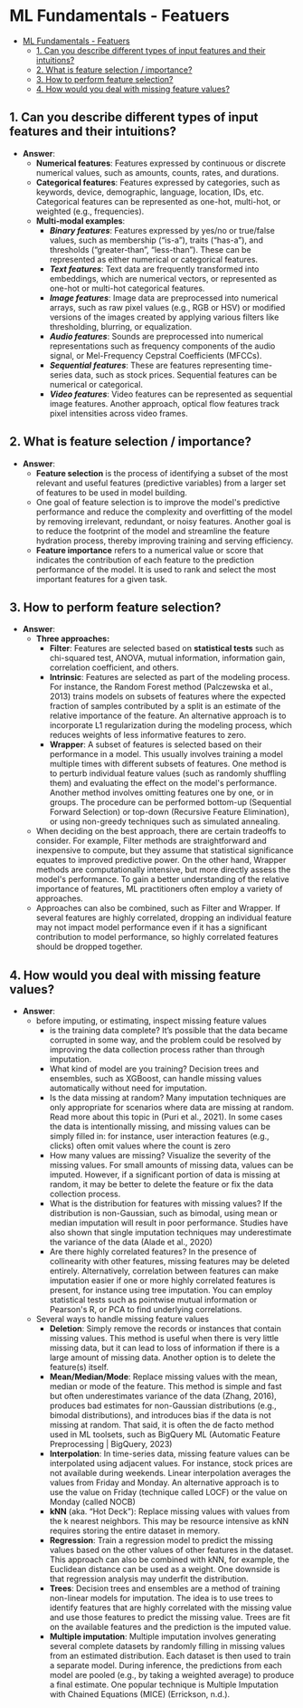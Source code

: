 # ML Fundamentals - Featuers

- [ML Fundamentals - Featuers](#ml-fundamentals---featuers)
  - [1. Can you describe different types of input features and their intuitions?](#1-can-you-describe-different-types-of-input-features-and-their-intuitions)
  - [2. What is feature selection / importance?](#2-what-is-feature-selection--importance)
  - [3. How to perform feature selection?](#3-how-to-perform-feature-selection)
  - [4. How would you deal with missing feature values?](#4-how-would-you-deal-with-missing-feature-values)

## 1. Can you describe different types of input features and their intuitions?

- **Answer**:
  - **Numerical features**: Features expressed by continuous or discrete numerical values, such as amounts, counts, rates, and durations.
  - **Categorical features**: Features expressed by categories, such as keywords, device, demographic, language, location, IDs, etc. Categorical features can be represented as one-hot, multi-hot, or weighted (e.g., frequencies).
  - **Multi-modal examples**:
    - _**Binary features**_: Features expressed by yes/no or true/false values, such as membership (“is-a”), traits (“has-a”), and thresholds (“greater-than”, “less-than”). These can be represented as either numerical or categorical features.
    - _**Text features**_: Text data are frequently transformed into embeddings, which are numerical vectors, or represented as one-hot or multi-hot categorical features.
    - _**Image features**_: Image data are preprocessed into numerical arrays, such as raw pixel values (e.g., RGB or HSV) or modified versions of the images created by applying various filters like thresholding, blurring, or equalization.
    - _**Audio features**_: Sounds are preprocessed into numerical representations such as frequency components of the audio signal, or Mel-Frequency Cepstral Coefficients (MFCCs).
    - _**Sequential features**_: These are features representing time-series data, such as stock prices. Sequential features can be numerical or categorical.
    - _**Video features**_: Video features can be represented as sequential image features. Another approach, optical flow features track pixel intensities across video frames.

## 2. What is feature selection / importance?

- **Answer**:
  - **Feature selection** is the process of identifying a subset of the most relevant and useful features (predictive variables) from a larger set of features to be used in model building.
  - One goal of feature selection is to improve the model's predictive performance and reduce the complexity and overfitting of the model by removing irrelevant, redundant, or noisy features. Another goal is to reduce the footprint of the model and streamline the feature hydration process, thereby improving training and serving efficiency.
  - **Feature importance** refers to a numerical value or score that indicates the contribution of each feature to the prediction performance of the model. It is used to rank and select the most important features for a given task.

## 3. How to perform feature selection?

- **Answer**:
  - **Three approaches:**
    - **Filter**: Features are selected based on **statistical tests** such as chi-squared test, ANOVA, mutual information, information gain, correlation coefficient, and others.
    - **Intrinsic**: Features are selected as part of the modeling process. For instance, the Random Forest method (Palczewska et al., 2013) trains models on subsets of features where the expected fraction of samples contributed by a split is an estimate of the relative importance of the feature. An alternative approach is to incorporate L1 regularization during the modeling process, which reduces weights of less informative features to zero.
    - **Wrapper**: A subset of features is selected based on their performance in a model. This usually involves training a model multiple times with different subsets of features. One method is to perturb individual feature values (such as randomly shuffling them) and evaluating the effect on the model's performance. Another method involves omitting features one by one, or in groups. The procedure can be performed bottom-up (Sequential Forward Selection) or top-down (Recursive Feature Elimination), or using non-greedy techniques such as simulated annealing.
  - When deciding on the best approach, there are certain tradeoffs to consider. For example, Filter methods are straightforward and inexpensive to compute, but they assume that statistical significance equates to improved predictive power. On the other hand, Wrapper methods are computationally intensive, but more directly assess the model's performance. To gain a better understanding of the relative importance of features, ML practitioners often employ a variety of approaches. 
  - Approaches can also be combined, such as Filter and Wrapper. If several features are highly correlated, dropping an individual feature may not impact model performance even if it has a significant contribution to model performance, so highly correlated features should be dropped together.

## 4. How would you deal with missing feature values?

- **Answer**:
  - before imputing, or estimating, inspect missing feature values
    - is the training data complete? It’s possible that the data became corrupted in some way, and the problem could be resolved by improving the data collection process rather than through imputation.
    - What kind of model are you training? Decision trees and ensembles, such as XGBoost, can handle missing values automatically without need for imputation.
    - Is the data missing at random? Many imputation techniques are only appropriate for scenarios where data are missing at random. Read more about this topic in (Puri et al., 2021). In some cases the data is intentionally missing, and missing values can be simply filled in: for instance, user interaction features (e.g., clicks) often omit values where the count is zero
    - How many values are missing? Visualize the severity of the missing values. For small amounts of missing data, values can be imputed. However, if a significant portion of data is missing at random, it may be better to delete the feature or fix the data collection process.
    - What is the distribution for features with missing values? If the distribution is non-Gaussian, such as bimodal, using mean or median imputation will result in poor performance. Studies have also shown that single imputation techniques may underestimate the variance of the data (Alade et al., 2020)
    - Are there highly correlated features? In the presence of collinearity with other features, missing features may be deleted entirely. Alternatively, correlation between features can make imputation easier if one or more highly correlated features is present, for instance using tree imputation. You can employ statistical tests such as pointwise mutual information or Pearson's R, or PCA to find underlying correlations.
  - Several ways to handle missing feature values
    - **Deletion**: Simply remove the records or instances that contain missing values. This method is useful when there is very little missing data, but it can lead to loss of information if there is a large amount of missing data. Another option is to delete the feature(s) itself.
    - **Mean/Median/Mode**: Replace missing values with the mean, median or mode of the feature. This method is simple and fast but often underestimates variance of the data (Zhang, 2016), produces bad estimates for non-Gaussian distributions (e.g., bimodal distributions), and introduces bias if the data is not missing at random. That said, it is often the de facto method used in ML toolsets, such as BigQuery ML (Automatic Feature Preprocessing | BigQuery, 2023)
    - **Interpolation**: In time-series data, missing feature values can be interpolated using adjacent values. For instance, stock prices are not available during weekends. Linear interpolation averages the values from Friday and Monday. An alternative approach is to use the value on Friday (technique called LOCF) or the value on Monday (called NOCB)
    - **kNN** (aka. “Hot Deck”): Replace missing values with values from the k nearest neighbors. This may be resource intensive as kNN requires storing the entire dataset in memory.
    - **Regression**: Train a regression model to predict the missing values based on the other values of other features in the dataset. This approach can also be combined with kNN, for example, the Euclidean distance can be used as a weight. One downside is that regression analysis may underfit the distribution.
    - **Trees**: Decision trees and ensembles are a method of training non-linear models for imputation. The idea is to use trees to identify features that are highly correlated with the missing value and use those features to predict the missing value. Trees are fit on the available features and the prediction is the imputed value.
    - **Multiple imputation**: Multiple imputation involves generating several complete datasets by randomly filling in missing values from an estimated distribution. Each dataset is then used to train a separate model. During inference, the predictions from each model are pooled (e.g., by taking a weighted average) to produce a final estimate. One popular technique is Multiple Imputation with Chained Equations (MICE) (Errickson, n.d.).
